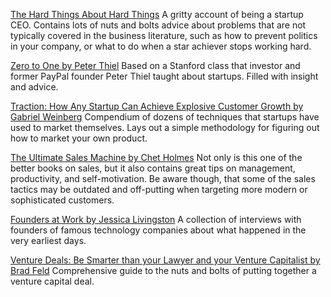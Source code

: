 [The Hard Things About Hard Things](http://amzn.to/1FwWlfE)
A gritty account of being a startup CEO. Contains lots of nuts and bolts advice about problems that are not typically covered in the business literature, such as how to prevent politics in your company, or what to do when a star achiever stops working hard.

[Zero to One by Peter Thiel](http://amzn.to/1KD5Npb)
Based on a Stanford class that investor and former PayPal founder Peter Thiel taught about startups. Filled with insight and advice.

[Traction: How Any Startup Can Achieve Explosive Customer Growth by Gabriel Weinberg](http://amzn.to/1O003Xe)
Compendium of dozens of techniques that startups have used to market themselves. Lays out a simple methodology for figuring out how to market your own product.

[The Ultimate Sales Machine by Chet Holmes](http://amzn.to/1P3twjS)
Not only is this one of the better books on sales, but it also contains great tips on management, productivity, and self-motivation. Be aware though, that some of the sales tactics may be outdated and off-putting when targeting more modern or sophisticated customers.

[Founders at Work by Jessica Livingston](http://amzn.to/1M6hGyD)
A collection of interviews with founders of famous technology companies about what happened in the very earliest days.

[Venture Deals: Be Smarter than your Lawyer and your Venture Capitalist by Brad Feld](http://amzn.to/1HjtSej)
Comprehensive guide to the nuts and bolts of putting together a venture capital deal.
